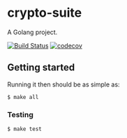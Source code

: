 # crypto-suite

A Golang project.

[![Build Status](https://circleci.com/gh/DSiSc/crypto-suite/tree/master.svg?style=shield)](https://circleci.com/gh/DSiSc/crypto-suite/tree/master)
[![codecov](https://codecov.io/gh/DSiSc/crypto-suite/branch/master/graph/badge.svg)](https://codecov.io/gh/DSiSc/crypto-suite)

## Getting started

Running it then should be as simple as:

```
$ make all
```

### Testing

```
$ make test
```

